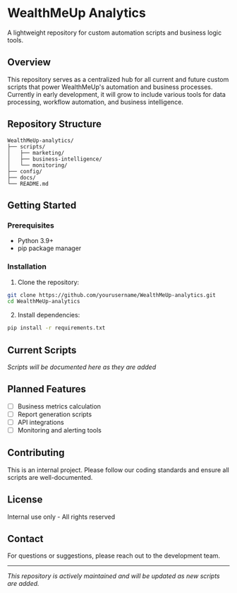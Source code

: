# WealthMeUp Analytics

A lightweight repository for custom automation scripts and business logic tools.

## Overview

This repository serves as a centralized hub for all current and future custom scripts that power WealthMeUp's automation and business processes. Currently in early development, it will grow to include various tools for data processing, workflow automation, and business intelligence.

## Repository Structure

```
WealthMeUp-analytics/
├── scripts/
│   ├── marketing/
│ 	├── business-intelligence/
│   └── monitoring/
├── config/
├── docs/
└── README.md
```

## Getting Started

### Prerequisites

- Python 3.9+
- pip package manager

### Installation

1. Clone the repository:
```bash
git clone https://github.com/yourusername/WealthMeUp-analytics.git
cd WealthMeUp-analytics
```

2. Install dependencies:
```bash
pip install -r requirements.txt
```

## Current Scripts

*Scripts will be documented here as they are added*

## Planned Features

- [ ] Business metrics calculation
- [ ] Report generation scripts
- [ ] API integrations
- [ ] Monitoring and alerting tools

## Contributing

This is an internal project. Please follow our coding standards and ensure all scripts are well-documented.

## License

Internal use only - All rights reserved

## Contact

For questions or suggestions, please reach out to the development team.

---

*This repository is actively maintained and will be updated as new scripts are added.*